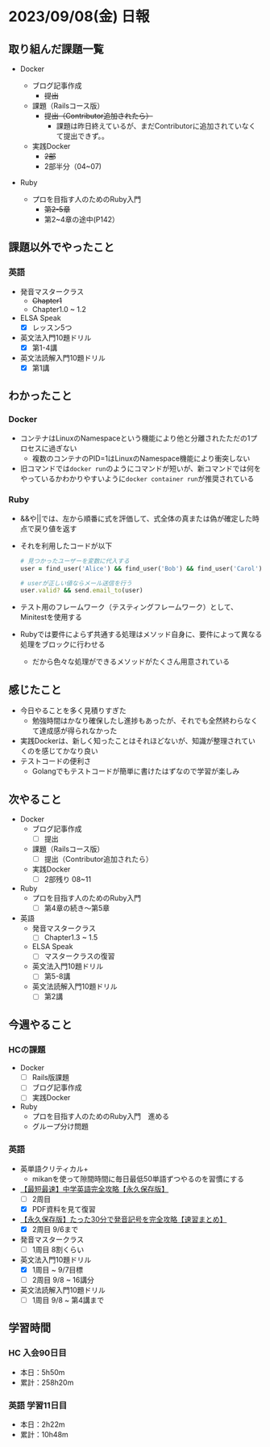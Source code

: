 # 2023/09/08(金) 日報

## 取り組んだ課題一覧

- Docker
  - ブログ記事作成
    - ~~提出~~
  - 課題（Railsコース版）
    - ~~提出（Contributor追加されたら）~~
      - 課題は昨日終えているが、まだContributorに追加されていなくて提出できず。。
  - 実践Docker
    - ~~2部~~
    - 2部半分（04~07)

- Ruby
  - プロを目指す人のためのRuby入門
    - ~~第2-5章~~
    - 第2~4章の途中(P142）

## 課題以外でやったこと

### 英語

- 発音マスタークラス
  - ~~Chapter1~~
  - Chapter1.0 ~ 1.2
- ELSA Speak
  - [x] レッスン5つ
- 英文法入門10題ドリル
  - [x] 第1-4講
- 英文法読解入門10題ドリル
  - [x] 第1講

## わかったこと

### Docker

- コンテナはLinuxのNamespaceという機能により他と分離されたただの1プロセスに過ぎない
  - 複数のコンテナのPID=1はLinuxのNamespace機能により衝突しない
- 旧コマンドでは`docker run`のようにコマンドが短いが、新コマンドでは何をやっているかわかりやすいように`docker container run`が推奨されている

### Ruby

- &&や||では、左から順番に式を評価して、式全体の真または偽が確定した時点で戻り値を返す
- それを利用したコードが以下

  ```ruby
  # 見つかったユーザーを変数に代入する
  user = find_user('Alice') && find_user('Bob') && find_user('Carol')

  # userが正しい値ならメール送信を行う
  user.valid? && send.email_to(user)
  ```

- テスト用のフレームワーク（テスティングフレームワーク）として、Minitestを使用する
- Rubyでは要件によらず共通する処理はメソッド自身に、要件によって異なる処理をブロックに行わせる
  - だから色々な処理ができるメソッドがたくさん用意されている

## 感じたこと

- 今日やることを多く見積りすぎた
  - 勉強時間はかなり確保したし進捗もあったが、それでも全然終わらなくて達成感が得られなかった
- 実践Dockerは、新しく知ったことはそれほどないが、知識が整理されていくのを感じてかなり良い
- テストコードの便利さ
  - Golangでもテストコードが簡単に書けたはずなので学習が楽しみ

## 次やること

- Docker
  - ブログ記事作成
    - [ ] 提出
  - 課題（Railsコース版）
    - [ ] 提出（Contributor追加されたら）
  - 実践Docker
    - [ ] 2部残り 08~11

- Ruby
  - プロを目指す人のためのRuby入門
    - [ ] 第4章の続き〜第5章

- 英語
  - 発音マスタークラス
    - [ ] Chapter1.3 ~ 1.5
  - ELSA Speak
    - [ ] マスタークラスの復習
  - 英文法入門10題ドリル
    - [ ] 第5-8講
  - 英文法読解入門10題ドリル
    - [ ] 第2講

## 今週やること

### HCの課題

- Docker
  - [ ] Rails版課題
  - [ ] ブログ記事作成
  - [ ] 実践Docker

- Ruby
  - プロを目指す人のためのRuby入門　進める
  - グループ分け問題

### 英語

- 英単語クリティカル+
  - mikanを使って隙間時間に毎日最低50単語ずつやるのを習慣にする
- [【最短最速】中学英語完全攻略【永久保存版】](https://youtu.be/-d-CgIl1ce4?si=zrok9COv967OIJQ7)
  - [ ] 2周目
  - [x] PDF資料を見て復習
- [【永久保存版】たった30分で発音記号を完全攻略【速習まとめ】](https://www.youtube.com/watch?v=Qe3EmiFWgGM&ab_channel=Atsueigo)
  - [x] 2周目 9/6まで
- 発音マスタークラス
  - [ ] 1周目 8割くらい
- 英文法入門10題ドリル
  - [x] 1周目 ~ 9/7目標
  - [ ] 2周目 9/8 ~ 16講分
- 英文法読解入門10題ドリル
  - [ ] 1周目 9/8 ~ 第4講まで

## 学習時間

### HC 入会90日目

- 本日：5h50m
- 累計：258h20m

### 英語 学習11日目

- 本日：2h22m
- 累計：10h48m
